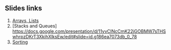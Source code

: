 ## Slides links

1. [Arrays, Lists](https://docs.google.com/presentation/d/e/2PACX-1vQnYgQ78slS1xWtEmnEfoFWlw3QD7sD5f5wVHfMTV9NEPCVn5Rd-MDEzIytOdex17NUeyWPBbVJR-KT/pub?start=true&loop=false&delayms=3000)
2. [Stacks and Queues] https://docs.google.com/presentation/d/11vvClNcCmK22jGOBMW7sTHSwhrpzDKrT3XkihXlksEw/edit#slide=id.g186ea7073db_0_78
3. [Sorting](https://docs.google.com/presentation/d/1dII7PPXNqbVAj0YlTKzMVaHrL3kKHJnkP3jvadq7RC8/edit?usp=share_link)
